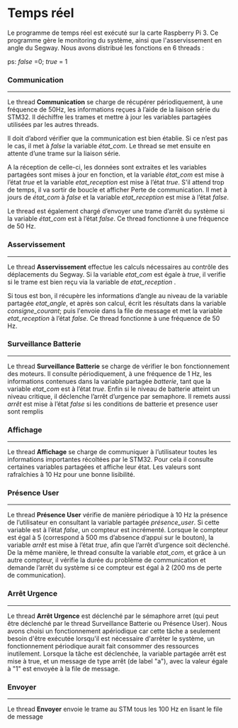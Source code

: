 # Temps réel

Le programme de temps réel est exécuté sur la carte Raspberry Pi 3. Ce programme gère le monitoring du système, ainsi que l'asservissement en angle du Segway.
Nous avons distribué les fonctions en 6 threads :

ps:
*false* =0;  *true* = 1
### Communication
------------------------------------------------------


Le thread **Communication** se charge de récupérer périodiquement, à une fréquence de 50Hz, les informations reçues à l’aide de la liaison série du STM32. Il déchiffre les trames et mettre à jour les variables partagées utilisées par les autres threads.

Il doit d’abord vérifier que la communication est bien établie. Si ce n’est pas le cas, il met à *false* la variable *état_com*. Le thread se met ensuite en attente d’une trame sur la liaison série.

A la réception de celle-ci, les données sont extraites et les variables partagées sont mises à jour en fonction, et la variable *état_com* est mise à l’état *true* et la variable *etat_reception* est mise à l’état *true*. S'il attend trop de temps, il va sortir de boucle et afficher Perte de communication. Il met à jours de *état_com* à *false* et la variable *etat_reception* est mise à l’état *false*.

Le thread est également chargé d’envoyer une trame d’arrêt du système si la variable *état_com* est à l’état *false*.
Ce thread fonctionne à une fréquence de 50 Hz.

### Asservissement
------------------------------------------------------

Le thread **Asservissement** effectue les calculs nécessaires au contrôle des déplacements du Segway.
Si la variable *etat_com* est égale à *true*, il verifie si le trame est bien reçu via la variable de *etat_reception* .

Si tous est bon, il récupère les informations d’angle au niveau de la variable partagée *etat_angle*, et après son calcul, écrit les résultats dans la variable *consigne_courant*; puis l'envoie dans la file de message et met la variable *etat_reception*  à l’état *false*.
Ce thread fonctionne à une fréquence de 50 Hz.


### Surveillance Batterie
------------------------------------------------------

Le thread **Surveillance Batterie** se charge de vérifier le bon fonctionnement des moteurs. Il consulte périodiquement, à une fréquence de 1 Hz, les informations contenues dans la variable partagée *batterie*, tant que la variable *etat_com* est à l’état *true*.
Enfin si le niveau de batterie atteint un niveau critique, il déclenche l’arrêt d’urgence par semaphore. Il remets aussi *arrêt* est mise à l’état *false* si les conditions de batterie et presence user sont remplis

### Affichage
------------------------------------------------------

Le thread **Affichage** se charge de communiquer à l’utilisateur toutes les informations importantes récoltées par le STM32. Pour cela il consulte certaines variables partagées et affiche leur état. Les valeurs sont rafraîchies à 10 Hz pour une bonne lisibilité.

### Présence User
------------------------------------------------------

Le thread **Présence User** vérifie de manière périodique à 10 Hz la présence de l’utilisateur en consultant la variable partagée *présence_user*. Si cette variable est à l’état *false*, un compteur est incrémenté. Lorsque le compteur est égal à 5 (correspond à 500 ms d’absence d’appui sur le bouton), la variable *arrêt* est mise à l’état *true*, afin que l’arrêt d’urgence soit déclenché. De la même manière, le thread consulte la variable *etat_com*, et grâce à un autre compteur, il vérifie la durée du problème de communication et demande l’arrêt du système si ce compteur est égal à 2 (200 ms de perte de communication).

### Arrêt Urgence
------------------------------------------------------

Le thread **Arrêt Urgence** est déclenché par le sémaphore arret (qui peut être déclenché par le thread Surveillance Batterie ou Présence User). Nous avons choisi un fonctionnement apériodique car cette tâche a seulement besoin d'être exécutée lorsqu'il est nécessaire d'arrêter le système, un fonctionnement périodique aurait fait consommer des ressources inutilement. Lorsque la tâche est déclenchée, la variable partagée arrêt est mise à true, et un message de type arrêt (de label "a"), avec la valeur égale à "1" est envoyée à la file de message.

### Envoyer
------------------------------------------------------

Le thread **Envoyer** envoie le trame au STM tous les 100 Hz en lisant le file de message
